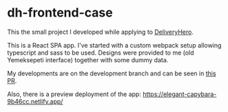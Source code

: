 # dh-frontend-case

This the small project I developed while applying to [DeliveryHero](https://www.github.com/deliveryhero).

This is a React SPA app. I've started with a custom webpack setup allowing typescript and sass to be used. Designs were provided to me (old Yemeksepeti interface) together with some dummy data.

My developments are on the development branch and can be seen in [this PR](https://github.com/berkinanik/dh-frontend-case/pull/1).

Also, there is a preview deployment of the app: https://elegant-capybara-9b46cc.netlify.app/
